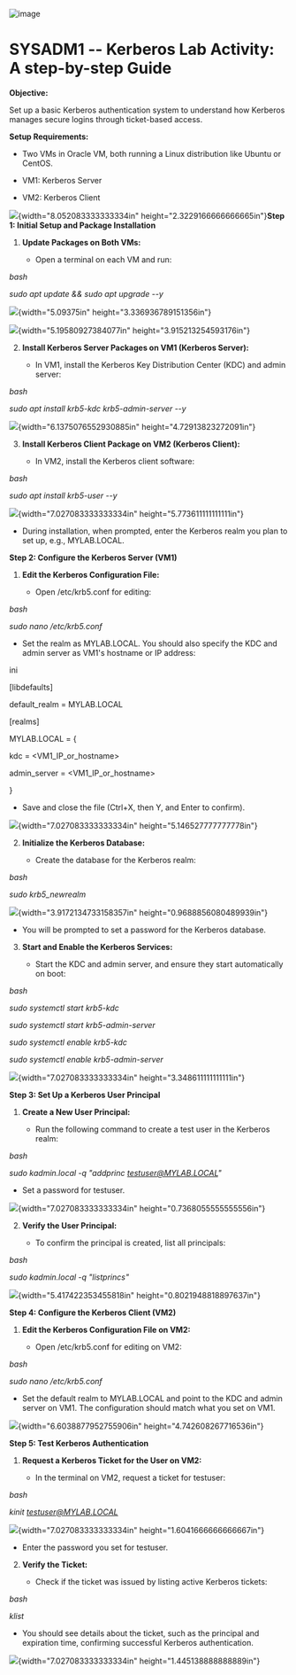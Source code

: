 ![image](https://github.com/user-attachments/assets/e8b75b3b-7aa8-4b6c-92c9-5ff18b948c8c)


# SYSADM1 -- Kerberos Lab Activity: A step-by-step Guide

**Objective:**

Set up a basic Kerberos authentication system to understand how Kerberos
manages secure logins through ticket-based access.

**Setup Requirements:**

-   Two VMs in Oracle VM, both running a Linux distribution like Ubuntu
    or CentOS.

-   VM1: Kerberos Server

-   VM2: Kerberos Client

![](vertopal_106a7374bc914b34a97ef66cada0e4c7/media/image2.png){width="8.052083333333334in"
height="2.3229166666666665in"}**Step 1: Initial Setup and Package
Installation**

1.  **Update Packages on Both VMs:**

    -   Open a terminal on each VM and run:

*bash*

*sudo apt update && sudo apt upgrade --y*

![](vertopal_106a7374bc914b34a97ef66cada0e4c7/media/image3.png){width="5.09375in"
height="3.336936789151356in"}

![](vertopal_106a7374bc914b34a97ef66cada0e4c7/media/image4.png){width="5.19580927384077in"
height="3.915213254593176in"}

2.  **Install Kerberos Server Packages on VM1 (Kerberos Server):**

    -   In VM1, install the Kerberos Key Distribution Center (KDC) and
        admin server:

*bash*

*sudo apt install krb5-kdc krb5-admin-server --y*

![](vertopal_106a7374bc914b34a97ef66cada0e4c7/media/image5.png){width="6.1375076552930885in"
height="4.72913823272091in"}

3.  **Install Kerberos Client Package on VM2 (Kerberos Client):**

    -   In VM2, install the Kerberos client software:

*bash*

*sudo apt install krb5-user --y*

![](vertopal_106a7374bc914b34a97ef66cada0e4c7/media/image6.png){width="7.027083333333334in"
height="5.773611111111111in"}

-   During installation, when prompted, enter the Kerberos realm you
    plan to set up, e.g., MYLAB.LOCAL.

**Step 2: Configure the Kerberos Server (VM1)**

1.  **Edit the Kerberos Configuration File:**

    -   Open /etc/krb5.conf for editing:

*bash*

*sudo nano /etc/krb5.conf*

-   Set the realm as MYLAB.LOCAL. You should also specify the KDC and
    admin server as VM1's hostname or IP address:

ini

\[libdefaults\]

default_realm = MYLAB.LOCAL

\[realms\]

MYLAB.LOCAL = {

kdc = \<VM1_IP_or_hostname\>

admin_server = \<VM1_IP_or_hostname\>

}

-   Save and close the file (Ctrl+X, then Y, and Enter to confirm).

![](vertopal_106a7374bc914b34a97ef66cada0e4c7/media/image7.png){width="7.027083333333334in"
height="5.146527777777778in"}

2.  **Initialize the Kerberos Database:**

    -   Create the database for the Kerberos realm:

*bash*

*sudo krb5_newrealm*

![](vertopal_106a7374bc914b34a97ef66cada0e4c7/media/image8.png){width="3.9172134733158357in"
height="0.9688856080489939in"}

-   You will be prompted to set a password for the Kerberos database.

3.  **Start and Enable the Kerberos Services:**

    -   Start the KDC and admin server, and ensure they start
        automatically on boot:

*bash*

*sudo systemctl start krb5-kdc*

*sudo systemctl start krb5-admin-server*

*sudo systemctl enable krb5-kdc*

*sudo systemctl enable krb5-admin-server*

![](vertopal_106a7374bc914b34a97ef66cada0e4c7/media/image9.png){width="7.027083333333334in"
height="3.348611111111111in"}

**Step 3: Set Up a Kerberos User Principal**

1.  **Create a New User Principal:**

    -   Run the following command to create a test user in the Kerberos
        realm:

*bash*

*sudo kadmin.local -q \"addprinc testuser@MYLAB.LOCAL\"*

-   Set a password for testuser.

![](vertopal_106a7374bc914b34a97ef66cada0e4c7/media/image10.png){width="7.027083333333334in"
height="0.7368055555555556in"}

2.  **Verify the User Principal:**

    -   To confirm the principal is created, list all principals:

*bash*

*sudo kadmin.local -q \"listprincs\"*

![](vertopal_106a7374bc914b34a97ef66cada0e4c7/media/image11.png){width="5.417422353455818in"
height="0.8021948818897637in"}

**Step 4: Configure the Kerberos Client (VM2)**

1.  **Edit the Kerberos Configuration File on VM2:**

    -   Open /etc/krb5.conf for editing on VM2:

*bash*

*sudo nano /etc/krb5.conf*

-   Set the default realm to MYLAB.LOCAL and point to the KDC and admin
    server on VM1. The configuration should match what you set on VM1.

![](vertopal_106a7374bc914b34a97ef66cada0e4c7/media/image12.png){width="6.6038877952755906in"
height="4.742608267716536in"}

**Step 5: Test Kerberos Authentication**

1.  **Request a Kerberos Ticket for the User on VM2:**

    -   In the terminal on VM2, request a ticket for testuser:

*bash*

*kinit <testuser@MYLAB.LOCAL>*

![](vertopal_106a7374bc914b34a97ef66cada0e4c7/media/image13.png){width="7.027083333333334in"
height="1.6041666666666667in"}

-   Enter the password you set for testuser.

2.  **Verify the Ticket:**

    -   Check if the ticket was issued by listing active Kerberos
        tickets:

*bash*

*klist*

-   You should see details about the ticket, such as the principal and
    expiration time, confirming successful Kerberos authentication.

![](vertopal_106a7374bc914b34a97ef66cada0e4c7/media/image14.png){width="7.027083333333334in"
height="1.445138888888889in"}
